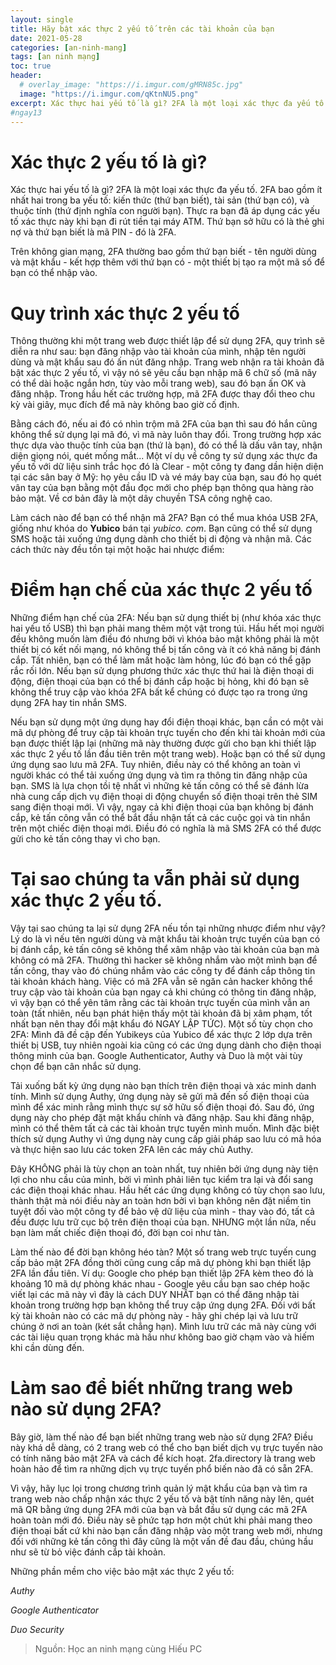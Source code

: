 ```yaml
---
layout: single
title: Hãy bật xác thực 2 yếu tố trên các tài khoản của bạn
date: 2021-05-28
categories: [an-ninh-mang]
tags: [an ninh mạng]
toc: true
header:
  # overlay_image: "https://i.imgur.com/gMRN85c.jpg"
  image: "https://i.imgur.com/qKtnNU5.png"
excerpt: Xác thực hai yếu tố là gì? 2FA là một loại xác thực đa yếu tố. 2FA bao gồm ít nhất hai trong ba yếu tố gồm kiến ​​thức (thứ bạn biết), tài sản (thứ bạn có), và thuộc tính (thứ định nghĩa con người bạn)
#ngay13
---
```

# Xác thực 2 yếu tố là gì?
Xác thực hai yếu tố là gì? 2FA là một loại xác thực đa yếu tố. 2FA bao gồm ít nhất hai trong ba yếu tố: kiến ​​thức (thứ bạn biết), tài sản (thứ bạn có), và thuộc tính (thứ định nghĩa con người bạn). Thực ra bạn đã áp dụng các yếu tố xác thực này khi bạn đi rút tiền tại máy ATM. Thứ bạn sở hữu có là thẻ ghi nợ và thứ bạn biết là mã PIN - đó là 2FA. 

Trên không gian mạng, 2FA thường bao gồm thứ bạn biết - tên người dùng và mật khẩu - kết hợp thêm với thứ bạn có - một thiết bị tạo ra một mã số để bạn có thể nhập vào.
# Quy trình xác thực 2 yếu tố
Thông thường khi một trang web được thiết lập để sử dụng 2FA, quy trình sẽ diễn ra như sau: bạn đăng nhập vào tài khoản của mình, nhập tên người dùng và mật khẩu sau đó ấn nút đăng nhập. Trang web nhận ra tài khoản đã bật xác thực 2 yếu tố, vì vậy nó sẽ yêu cầu bạn nhập mã 6 chữ số (mã nãy có thể dài hoặc ngắn hơn, tùy vào mỗi trang web), sau đó bạn ấn OK và đăng nhập. Trong hầu hết các trường hợp, mã 2FA được thay đổi theo chu kỳ vài giây, mục đích để mã này không bao giờ cố định.

Bằng cách đó, nếu ai đó có nhìn trộm mã 2FA của bạn thì sau đó hắn cũng không thể sử dụng lại mã đó, vì mã này luôn thay đổi. Trong trường hợp xác thực dựa vào thuộc tính của bạn (thứ là bạn), đó có thể là dấu vân tay, nhận diện giọng nói, quét mống mắt... Một ví dụ về công ty sử dụng xác thực đa yếu tố với dữ liệu sinh trắc học đó là Clear - một công ty đang dần hiện diện tại các sân bay ở Mỹ: họ yêu cầu ID và vé máy bay của bạn, sau đó họ quét vân tay của bạn bằng một đầu đọc mới cho phép bạn thông qua hàng rào bảo mật. Về cơ bản đây là một dây chuyền TSA công nghệ cao.

Làm cách nào để bạn có thể nhận mã 2FA? Bạn có thể mua khóa USB 2FA, giống như khóa do **Yubico** bán tại *yubico. com*. Bạn cũng có thể sử dụng SMS hoặc tải xuống ứng dụng dành cho thiết bị di động và nhận mã. Các cách thức này đều tồn tại một hoặc hai nhược điểm:
# Điểm hạn chế của xác thực 2 yếu tố
Những điểm hạn chế của 2FA: Nếu bạn sử dụng thiết bị (như khóa xác thực hai yếu tố USB) thì bạn phải mang thêm một vật trong túi. Hầu hết mọi người đều không muốn làm điều đó nhưng bởi vì khóa bảo mật không phải là một thiết bị có kết nối mạng, nó không thể bị tấn công và ít có khả năng bị đánh cắp. Tất nhiên, bạn có thể làm mất hoặc làm hỏng, lúc đó bạn có thể gặp rắc rối lớn. Nếu bạn sử dụng phương thức xác thực thứ hai là điện thoại di động, điện thoại của bạn có thể bị đánh cắp hoặc bị hỏng, khi đó bạn sẽ không thể truy cập vào khóa 2FA bất kể chúng có được tạo ra trong ứng dụng 2FA hay tin nhắn SMS.

Nếu bạn sử dụng một ứng dụng hay đổi điện thoại khác, bạn cần có một vài mã dự phòng để truy cập tài khoản trực tuyến cho đến khi tài khoản mới của bạn được thiết lập lại (những mã này thường được gửi cho bạn khi thiết lập xác thực 2 yếu tố lần đầu tiên trên một trang web). Hoặc bạn có thể sử dụng ứng dụng sao lưu mã 2FA. Tuy nhiên, điều này có thể không an toàn vì người khác có thể tải xuống ứng dụng và tìm ra thông tin đăng nhập của bạn. SMS là lựa chọn tồi tệ nhất vì những kẻ tấn công có thể sẽ đánh lừa nhà cung cấp dịch vụ điện thoại di động chuyển số điện thoại trên thẻ SIM sang điện thoại mới. Vì vậy, ngay cả khi điện thoại của bạn không bị đánh cắp, kẻ tấn công vẫn có thể bắt đầu nhận tất cả các cuộc gọi và tin nhắn trên một chiếc điện thoại mới. Điều đó có nghĩa là mã SMS 2FA có thể được gửi cho kẻ tấn công thay vì cho bạn.
# Tại sao chúng ta vẫn phải sử dụng xác thực 2 yếu tố.
Vậy tại sao chúng ta lại sử dụng 2FA nếu tồn tại những nhược điểm như vậy? Lý do là vì nếu tên người dùng và mật khẩu tài khoản trực tuyến của bạn có bị đánh cắp, kẻ tấn công sẽ không thể xâm nhập vào tài khoản của bạn mà không có mã 2FA. Thường thì hacker sẽ không nhắm vào một mình bạn để tấn công, thay vào đó chúng nhắm vào các công ty để đánh cắp thông tin tài khoản khách hàng. Việc có mã 2FA vẫn sẽ ngăn cản hacker không thể truy cập vào tài khoản của bạn ngay cả khi chúng có thông tin đăng nhập, vì vậy bạn có thể yên tâm rằng các tài khoản trực tuyến của mình vẫn an toàn (tất nhiên, nếu bạn phát hiện thấy một tài khoản đã bị xâm phạm, tốt nhất bạn nên thay đổi mật khẩu đó NGAY LẬP TỨC).
Một số tùy chọn cho 2FA: Mình đã đề cập đến Yubikeys của Yubico để xác thực 2 lớp dựa trên thiết bị USB, tuy nhiên ngoài kia cũng có các ứng dụng dành cho điện thoại thông minh của bạn. Google Authenticator, Authy và Duo là một vài tùy chọn để bạn cân nhắc sử dụng.

Tải xuống bất kỳ ứng dụng nào bạn thích trên điện thoại và xác minh danh tính. Mình sử dụng Authy, ứng dụng này sẽ gửi mã đến số điện thoại của mình để xác minh rằng mình thực sự sở hữu số điện thoại đó. Sau đó, ứng dụng này cho phép đặt mật khẩu chính và đăng nhập. Sau khi đăng nhập, mình có thể thêm tất cả các tài khoản trực tuyến mình muốn. Mình đặc biệt thích sử dụng Authy vì ứng dụng này cung cấp giải pháp sao lưu có mã hóa và thực hiện sao lưu các token 2FA lên các máy chủ Authy.

Đây KHÔNG phải là tùy chọn an toàn nhất, tuy nhiên bởi ứng dụng này tiện lợi cho nhu cầu của mình, bởi vì mình phải liên tục kiểm tra lại và đổi sang các điện thoại khác nhau. Hầu hết các ứng dụng không có tùy chọn sao lưu, thành thật mà nói điều này an toàn hơn bởi vì bạn không nên đặt niềm tin tuyệt đối vào một công ty để bảo vệ dữ liệu của mình - thay vào đó, tất cả đều được lưu trữ cục bộ trên điện thoại của bạn. NHƯNG một lần nữa, nếu bạn làm mất chiếc điện thoại đó, đời bạn coi như tàn.

Làm thế nào để đời bạn không héo tàn? Một số trang web trực tuyến cung cấp bảo mật 2FA đồng thời cũng cung cấp mã dự phòng khi bạn thiết lập 2FA lần đầu tiên. Ví dụ: Google cho phép bạn thiết lập 2FA kèm theo đó là khoảng 10 mã dự phòng khác nhau - Google yêu cầu bạn sao chép hoặc viết lại các mã này vì đây là cách DUY NHẤT bạn có thể đăng nhập tài khoản trong trường hợp bạn không thể truy cập ứng dụng 2FA. Đối với bất kỳ tài khoản nào có các mã dự phòng này - hãy ghi chép lại và lưu trữ chúng ở nơi an toàn (két sắt chẳng hạn). Mình lưu trữ các mã này cùng với các tài liệu quan trọng khác mà hầu như không bao giờ chạm vào và hiếm khi cần dùng đến.
# Làm sao để biết những trang web nào sử dụng 2FA?
Bây giờ, làm thế nào để bạn biết những trang web nào sử dụng 2FA? Điều này khá dễ dàng, có 2 trang web có thể cho bạn biết dịch vụ trực tuyến nào có tính năng bảo mật 2FA và cách để kích hoạt. 2fa.directory là trang web hoàn hảo để tìm ra những dịch vụ trực tuyến phổ biến nào đã có sẵn 2FA.

Vì vậy, hãy lục lọi trong chương trình quản lý mật khẩu của bạn và tìm ra trang web nào chấp nhận xác thực 2 yếu tố và bật tính năng này lên, quét mã QR bằng ứng dụng 2FA mới của bạn và bắt đầu sử dụng các mã 2FA hoàn toàn mới đó. Điều này sẽ phức tạp hơn một chút khi phải mang theo điện thoại bất cứ khi nào bạn cần đăng nhập vào một trang web mới, nhưng đối với những kẻ tấn công thì đây cũng là một vấn đề đau đầu, chúng hầu như sẽ từ bỏ việc đánh cắp tài khoản.

Những phần mềm cho việc bảo mật xác thực 2 yếu tố:

*Authy*

*Google Authenticator*

*Duo Security*
>Nguồn: Học an ninh mạng cùng Hiếu PC